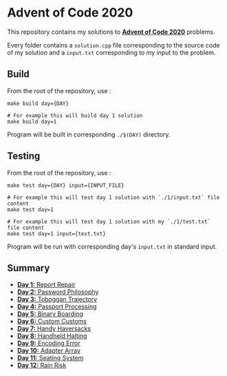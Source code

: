 # Advent of Code 2020

This repository contains my solutions to [**Advent of Code 2020**](https://adventofcode.com/2020/) problems.

Every folder contains a `solution.cpp` file corresponding to the source code of my solution and a `input.txt` corresponding to my input to the problem.

## Build

From the root of the repository, use :

```shell
make build day={DAY}

# For example this will build day 1 solution
make build day=1 
```

Program will be built in corresponding `./$(DAY)` directory.

## Testing

From the root of the repository, use :

```shell
make test day={DAY} input={INPUT_FILE}

# For example this will test day 1 solution with `./1/input.txt` file content
make test day=1

# For example this will test day 1 solution with my `./1/test.txt` file content
make test day=1 input={test.txt}
```

Program will be run with corresponding day's `input.txt` in standard input.

## Summary

* [**Day 1:** Report Repair](./1)
* [**Day 2:** Password Philosophy](./2)
* [**Day 3:** Toboggan Trajectory ](./3)
* [**Day 4:** Passport Processing](./4)
* [**Day 5:** Binary Boarding](./5)
* [**Day 6:** Custom Customs](./6)
* [**Day 7:** Handy Haversacks](./7)
* [**Day 8:** Handheld Halting](./8)
* [**Day 9:** Encoding Error](./9)
* [**Day 10:** Adapter Array](./10)
* [**Day 11:** Seating System](./11)
* [**Day 12:** Rain Risk](./12)